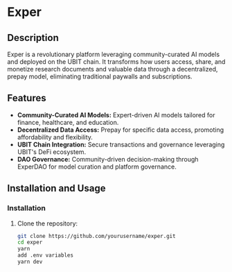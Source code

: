 # Exper

## Description

Exper is a revolutionary platform leveraging community-curated AI models and deployed on the UBIT chain. It transforms how users access, share, and monetize research documents and valuable data through a decentralized, prepay model, eliminating traditional paywalls and subscriptions.

## Features

- **Community-Curated AI Models:** Expert-driven AI models tailored for finance, healthcare, and education.
- **Decentralized Data Access:** Prepay for specific data access, promoting affordability and flexibility.
- **UBIT Chain Integration:** Secure transactions and governance leveraging UBIT's DeFi ecosystem.
- **DAO Governance:** Community-driven decision-making through ExperDAO for model curation and platform governance.


## Installation and Usage


### Installation

1. Clone the repository:
   ```bash
   git clone https://github.com/yourusername/exper.git
   cd exper
   yarn
   add .env variables
   yarn dev

